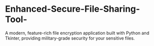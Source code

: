 # Enhanced-Secure-File-Sharing-Tool-
A modern, feature-rich file encryption application built with Python and Tkinter, providing military-grade security for your sensitive files.
